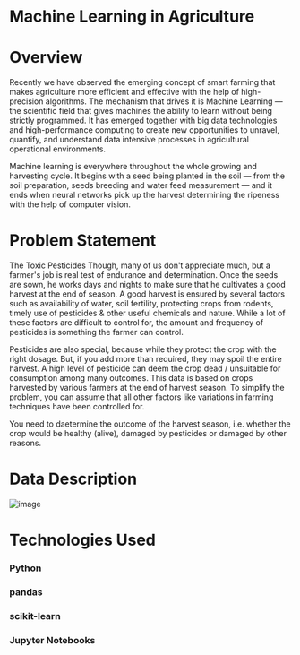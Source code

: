 # Machine Learning in Agriculture
# Overview
Recently we have observed the emerging concept of smart farming that makes agriculture more efficient and effective with the help of high-precision algorithms. The mechanism that drives it is Machine Learning — the scientific field that gives machines the ability to learn without being strictly programmed. It has emerged together with big data technologies and high-performance computing to create new opportunities to unravel, quantify, and understand data intensive processes in agricultural operational environments.

Machine learning is everywhere throughout the whole growing and harvesting cycle. It begins with a seed being planted in the soil — from the soil preparation, seeds breeding and water feed measurement — and it ends when neural networks pick up the harvest determining the ripeness with the help of computer vision.

# Problem Statement
The Toxic Pesticides
Though, many of us don't appreciate much, but a farmer's job is real test of endurance and determination. Once the seeds are sown, he works days and nights to make sure that he cultivates a good harvest at the end of season. A good harvest is ensured by several factors such as availability of water, soil fertility, protecting crops from rodents, timely use of pesticides & other useful chemicals and nature. While a lot of these factors are difficult to control for, the amount and frequency of pesticides is something the farmer can control.

Pesticides are also special, because while they protect the crop with the right dosage. But, if you add more than required, they may spoil the entire harvest. A high level of pesticide can deem the crop dead / unsuitable for consumption among many outcomes. This data is based on crops harvested by various farmers at the end of harvest season. To simplify the problem, you can assume that all other factors like variations in farming techniques have been controlled for.

You need to daetermine the outcome of the harvest season, i.e. whether the crop would be healthy (alive), damaged by pesticides or damaged by other reasons.

# Data Description
![image](https://github.com/zaid105/Machine-Learning-in-Agriculture/assets/142628044/3ec31adf-6056-4a62-aa1c-09a552721596)
# Technologies Used
### Python
### pandas
### scikit-learn
### Jupyter Notebooks
